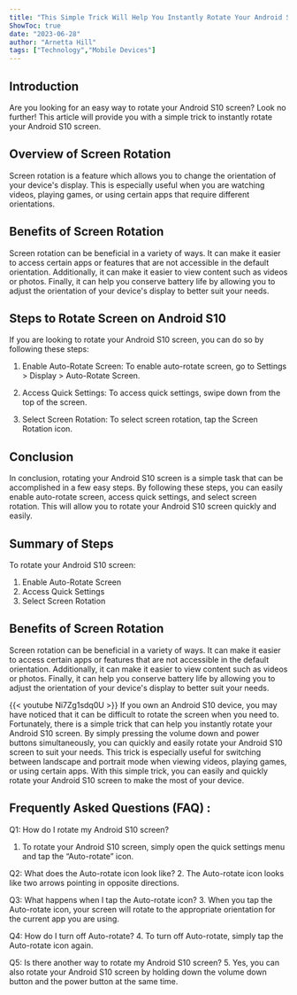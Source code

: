 ```yaml
---
title: "This Simple Trick Will Help You Instantly Rotate Your Android S10 Screen!"
ShowToc: true 
date: "2023-06-28"
author: "Arnetta Hill" 
tags: ["Technology","Mobile Devices"]
---
```

## Introduction 
Are you looking for an easy way to rotate your Android S10 screen? Look no further! This article will provide you with a simple trick to instantly rotate your Android S10 screen. 

## Overview of Screen Rotation
Screen rotation is a feature which allows you to change the orientation of your device's display. This is especially useful when you are watching videos, playing games, or using certain apps that require different orientations. 

## Benefits of Screen Rotation
Screen rotation can be beneficial in a variety of ways. It can make it easier to access certain apps or features that are not accessible in the default orientation. Additionally, it can make it easier to view content such as videos or photos. Finally, it can help you conserve battery life by allowing you to adjust the orientation of your device's display to better suit your needs. 

## Steps to Rotate Screen on Android S10
If you are looking to rotate your Android S10 screen, you can do so by following these steps: 

1. Enable Auto-Rotate Screen: To enable auto-rotate screen, go to Settings > Display > Auto-Rotate Screen.

2. Access Quick Settings: To access quick settings, swipe down from the top of the screen.

3. Select Screen Rotation: To select screen rotation, tap the Screen Rotation icon.

## Conclusion 
In conclusion, rotating your Android S10 screen is a simple task that can be accomplished in a few easy steps. By following these steps, you can easily enable auto-rotate screen, access quick settings, and select screen rotation. This will allow you to rotate your Android S10 screen quickly and easily. 

## Summary of Steps 
To rotate your Android S10 screen: 
1. Enable Auto-Rotate Screen 
2. Access Quick Settings 
3. Select Screen Rotation 

## Benefits of Screen Rotation 
Screen rotation can be beneficial in a variety of ways. It can make it easier to access certain apps or features that are not accessible in the default orientation. Additionally, it can make it easier to view content such as videos or photos. Finally, it can help you conserve battery life by allowing you to adjust the orientation of your device's display to better suit your needs.

{{< youtube Ni7Zg1sdq0U >}} 
If you own an Android S10 device, you may have noticed that it can be difficult to rotate the screen when you need to. Fortunately, there is a simple trick that can help you instantly rotate your Android S10 screen. By simply pressing the volume down and power buttons simultaneously, you can quickly and easily rotate your Android S10 screen to suit your needs. This trick is especially useful for switching between landscape and portrait mode when viewing videos, playing games, or using certain apps. With this simple trick, you can easily and quickly rotate your Android S10 screen to make the most of your device.

## Frequently Asked Questions (FAQ) :
Q1: How do I rotate my Android S10 screen?
1. To rotate your Android S10 screen, simply open the quick settings menu and tap the “Auto-rotate” icon.

Q2: What does the Auto-rotate icon look like?
2. The Auto-rotate icon looks like two arrows pointing in opposite directions.

Q3: What happens when I tap the Auto-rotate icon?
3. When you tap the Auto-rotate icon, your screen will rotate to the appropriate orientation for the current app you are using.

Q4: How do I turn off Auto-rotate?
4. To turn off Auto-rotate, simply tap the Auto-rotate icon again.

Q5: Is there another way to rotate my Android S10 screen?
5. Yes, you can also rotate your Android S10 screen by holding down the volume down button and the power button at the same time.


